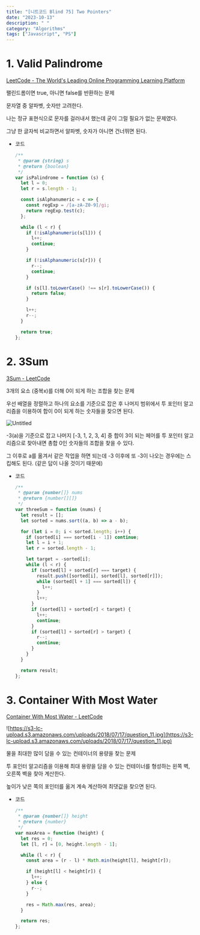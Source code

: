 ```yaml
---
title: "[니트코드 Blind 75] Two Pointers"
date: "2023-10-13"
description: " "
category: "Algorithms"
tags: ["Javascript", "PS"]
---
```


# 1. Valid Palindrome

[LeetCode - The World's Leading Online Programming Learning Platform](https://leetcode.com/problems/valid-palindrome/description/)

팰린드롬이면 true, 아니면 false를 반환하는 문제

문자열 중 알파벳, 숫자만 고려한다.

나는 정규 표현식으로 문자를 걸러내서 했는데 굳이 그럴 필요가 없는 문제였다.

그냥 한 글자씩 비교하면서 알파벳, 숫자가 아니면 건너뛰면 된다.

- 코드

  ```jsx
  /**
   * @param {string} s
   * @return {boolean}
   */
  var isPalindrome = function (s) {
    let l = 0;
    let r = s.length - 1;

    const isAlphanumeric = c => {
      const regExp = /[a-zA-Z0-9]/gi;
      return regExp.test(c);
    };

    while (l < r) {
      if (!isAlphanumeric(s[l])) {
        l++;
        continue;
      }

      if (!isAlphanumeric(s[r])) {
        r--;
        continue;
      }

      if (s[l].toLowerCase() !== s[r].toLowerCase()) {
        return false;
      }

      l++;
      r--;
    }

    return true;
  };
  ```

# 2. 3Sum

[3Sum - LeetCode](https://leetcode.com/problems/3sum/description/)

3개의 요소 (중복x)를 더해 0이 되게 하는 조합을 찾는 문제

우선 배열을 정렬하고 하나의 요소를 기준으로 잡은 후 나머지 범위에서 투 포인터 알고리즘을 이용하여 합이 0이 되게 하는 숫자들을 찾으면 된다.

![Untitled](./images/neet-two-pointers.jpeg)

-3(a)을 기준으로 잡고 나머지 [-3, 1, 2, 3, 4] 중 합이 3이 되는 페어를 투 포인터 알고리즘으로 찾아내면 총합 0인 숫자들의 조합을 찾을 수 있다.

그 이후로 a를 옮겨서 같은 작업을 하면 되는데 -3 이후에 또 -3이 나오는 경우에는 스킵해도 된다. (같은 답이 나올 것이기 때문에)

- 코드

  ```jsx
  /**
   * @param {number[]} nums
   * @return {number[][]}
   */
  var threeSum = function (nums) {
    let result = [];
    let sorted = nums.sort((a, b) => a - b);

    for (let i = 0; i < sorted.length; i++) {
      if (sorted[i] === sorted[i - 1]) continue;
      let l = i + 1;
      let r = sorted.length - 1;

      let target = -sorted[i];
      while (l < r) {
        if (sorted[l] + sorted[r] === target) {
          result.push([sorted[i], sorted[l], sorted[r]]);
          while (sorted[l + 1] === sorted[l]) {
            l++;
          }
          l++;
        }
        if (sorted[l] + sorted[r] < target) {
          l++;
          continue;
        }
        if (sorted[l] + sorted[r] > target) {
          r--;
          continue;
        }
      }
    }

    return result;
  };
  ```

# 3. Container With Most Water

[Container With Most Water - LeetCode](https://leetcode.com/problems/container-with-most-water/description/)

![https://s3-lc-upload.s3.amazonaws.com/uploads/2018/07/17/question_11.jpg](https://s3-lc-upload.s3.amazonaws.com/uploads/2018/07/17/question_11.jpg)

물을 최대한 많이 담을 수 있는 컨테이너의 용량을 찾는 문제

투 포인터 알고리즘을 이용해 최대 용량을 담을 수 있는 컨테이너를 형성하는 왼쪽 벽, 오른쪽 벽을 찾아 계산한다.

높이가 낮은 쪽의 포인터를 옮겨 계속 계산하여 최댓값을 찾으면 된다.

- 코드

  ```jsx
  /**
   * @param {number[]} height
   * @return {number}
   */
  var maxArea = function (height) {
    let res = 0;
    let [l, r] = [0, height.length - 1];

    while (l < r) {
      const area = (r - l) * Math.min(height[l], height[r]);

      if (height[l] < height[r]) {
        l++;
      } else {
        r--;
      }

      res = Math.max(res, area);
    }

    return res;
  };
  ```
